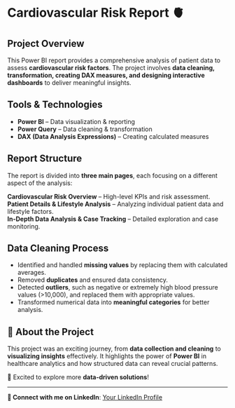 # Cardiovascular Risk Report 🫀 

## Project Overview  
This Power BI report provides a comprehensive analysis of patient data to assess **cardiovascular risk factors**. The project involves **data cleaning, transformation, creating DAX measures, and designing interactive dashboards** to deliver meaningful insights.  

## Tools & Technologies  
- **Power BI** – Data visualization & reporting  
- **Power Query** – Data cleaning & transformation  
- **DAX (Data Analysis Expressions)** – Creating calculated measures  

## Report Structure  
The report is divided into **three main pages**, each focusing on a different aspect of the analysis:  

 **Cardiovascular Risk Overview** – High-level KPIs and risk assessment.  
 **Patient Details & Lifestyle Analysis** – Analyzing individual patient data and lifestyle factors.  
 **In-Depth Data Analysis & Case Tracking** – Detailed exploration and case monitoring.  

## Data Cleaning Process  
- Identified and handled **missing values** by replacing them with calculated averages.  
- Removed **duplicates** and ensured data consistency.  
- Detected **outliers**, such as negative or extremely high blood pressure values (>10,000), and replaced them with appropriate values.  
- Transformed numerical data into **meaningful categories** for better analysis.  




## 🌟 About the Project  
This project was an exciting journey, from **data collection and cleaning** to **visualizing insights** effectively. It highlights the power of **Power BI** in healthcare analytics and how structured data can reveal crucial patterns.  

🚀 Excited to explore more **data-driven solutions**!  

---  
**🔗 Connect with me on LinkedIn**: [Your LinkedIn Profile](https://www.linkedin.com/in/sarah-ali-6457ba329/)  
